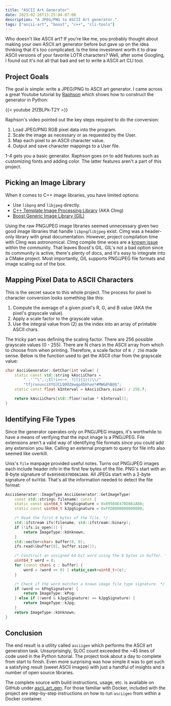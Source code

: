 ```yaml
---
title: "ASCII Art Generator"
date: 2023-02-26T13:25:04-07:00
description: "A JPEG/PNG to ASCII Art generator."
tags: ["ascii-art", "boost", "c++", "cli-tools"]
---
```


Who doesn't like ASCII art? If you're like me, you probably thought about
making your own ASCII art generator before but gave up on the idea thinking
that it's too complicated. Is the time investment worth it to draw ASCII
versions of your favorite LOTR characters? Well, after some Googling, I found
out it's not all that bad and set to write a ASCII art CLI tool.

## Project Goals

The goal is simple: write a JPEG/PNG to ASCII art generator. I came across a
great Youtube tutorial by [Raphson][1] which shows how to construct the
generator in Python:

{{< youtube 2fZBLPk-T2Y >}}

Raphson's video pointed out the key steps required to do the conversion:

1. Load JPEG/PNG RGB pixel data into the program.
2. Scale the image as necessary or as requested by the User.
3. Map each pixel to an ASCII character value.
4. Output and save character mappings to a User file.

1-4 gets you a basic generator. Raphson goes on to add features such as
customizing fonts and adding color. The latter features aren't a part of this
project.

## Picking an Image Library

When it comes to C++ image libraries, you have limited options:

- Use `libpng` and `libjpeg` directly.
- [C++ Template Image Processing Library][2] (AKA CImg)
- [Boost Generic Image Library (GIL)][3]

Using the raw PNG/JPEG image libraries seemed unnecessary given two good image
libraries that handle `libpng`/`libjpeg` exist. CImg was a header-only library
with great documentation. However, project compilation time with CImg was
astronomical. CImg compile time woes are a [known issue][4] within the
community. That leaves Boost's GIL. GIL's not a bad option since its community
is active, there's plenty of docs, and it's easy to integrate into a CMake
project. Most importantly, GIL supports PNG/JPEG file formats and image scaling
out of the box.

## Mapping Pixel Data to ASCII Characters

This is the secret sauce to this whole project. The process for pixel to
character conversion looks something like this:

1. Compute the average of a given pixel's R, G, and B value (AKA the pixel's
   grayscale value).
2. Apply a scale factor to the grayscale value.
3. Use the integral value from (2) as the index into an array of printable ASCII
   chars.

The tricky part was defining the scaling factor. There are 256 possible
grayscale values (0 - 255). There are N chars in the ASCII array from which to
choose from when printing. Therefore, a scale factor of `N / 256` made sense.
Below is the function used to get the ASCII char from the grayscale value:

```cpp
char AsciiGenerator::GetChar(int value) {
    static const std::string kAsciiChars =
        " .'`^\",:;Il!i><~+_-?][}{1)(|\\/"
        "tfjrxnuvczXYUJCLQ0OZmwqpdbkhao*#MW&8%B@$";
    static const float kInterval = kAsciiChars.size() / 256.f;

    return kAsciiChars[std::floor(value * kInterval)];
}
```

## Identifying File Types

Since the generator operates only on PNG/JPEG images, it's worthwhile to have a
means of verifying that the input image is a PNG/JPEG. File extensions aren't a
valid way of identifying file formats since you could add any extension you
like. Calling an external program to query for file info also seemed like
overkill.

Unix's `file` manpage provided useful notes. Turns out PNG/JPEG images each
include header info in the first few bytes of the file. PNG's start with an
8-byte signature of `0x89504E470D0A1A0A`. All JPEGs start with a 2-byte
signature of `0xFFD8`. That's all the information needed to detect the file
format:

```cpp
AsciiGenerator::ImageType AsciiGenerator::GetImageType(
    const std::string& filename) const {
    static const uint64_t kPngSignature = 0x89504E470D0A1A0A;
    static const uint64_t kJpgSignature = 0xFFD8000000000000;

    /* Read the first 8 bytes of the file. */
    std::ifstream ifs(filename, std::ifstream::binary);
    if (!ifs.is_open()) {
        return ImageType::kUnknown;
    }
    std::vector<char> buffer(8, 0);
    ifs.read(&buffer[0], buffer.size());

    /* Construct an unsigned 64-bit word using the 8 bytes in buffer. */
    uint64_t word = 0;
    for (const char& c : buffer) {
        word = (word << 8) | static_cast<uint8_t>(c);
    }

    /* Check if the word matches a known image file type signature. */
    if (word == kPngSignature) {
        return ImageType::kPng;
    } else if ((word & kJpgSignature) == kJpgSignature) {
        return ImageType::kJpg;
    }
    return ImageType::kUnknown;
}
```

## Conclusion

The end result is a utility called `asciigen` which performs the ASCII art
generation task. Unsurprisingly, SLOC count exceeded the ~45 lines of code used
in the Python tutorial. The project took about a day to complete from start to
finish. Even more surprising was how simple it was to get such a satisfying
result (sweet ASCII images) with just a handful of insights and a number of open
source libraries.

The complete source with build instructions, usage, etc. is available on GitHub
under [ascii_art_gen][5]. For those familiar with Docker, included with the
project are step-by-step instructions on how to run `asciigen` from within a
Docker container.

[1]: https://www.youtube.com/@Raphson
[2]: https://cimg.eu/
[3]: https://www.boost.org/doc/libs/1_76_0/libs/gil/doc/html/index.html
[4]: https://github.com/GreycLab/CImg/issues/169
[5]: https://github.com/ivan-guerra/ascii_art_gen

